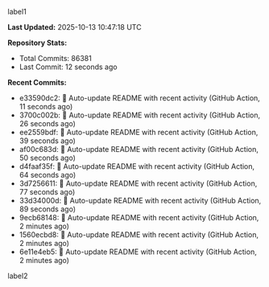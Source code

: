 
label1 
<!-- ACTIVITY_START -->
**Last Updated:** 2025-10-13 10:47:18 UTC

**Repository Stats:**
- Total Commits: 86381
- Last Commit: 12 seconds ago

**Recent Commits:**
- e33590dc2: 🤖 Auto-update README with recent activity (GitHub Action, 11 seconds ago)
- 3700c002b: 🤖 Auto-update README with recent activity (GitHub Action, 26 seconds ago)
- ee2559bdf: 🤖 Auto-update README with recent activity (GitHub Action, 39 seconds ago)
- af00c683d: 🤖 Auto-update README with recent activity (GitHub Action, 50 seconds ago)
- d4faaf35f: 🤖 Auto-update README with recent activity (GitHub Action, 64 seconds ago)
- 3d7256611: 🤖 Auto-update README with recent activity (GitHub Action, 77 seconds ago)
- 33d34000d: 🤖 Auto-update README with recent activity (GitHub Action, 89 seconds ago)
- 9ecb68148: 🤖 Auto-update README with recent activity (GitHub Action, 2 minutes ago)
- 1560ecbd8: 🤖 Auto-update README with recent activity (GitHub Action, 2 minutes ago)
- 6e11e4eb5: 🤖 Auto-update README with recent activity (GitHub Action, 2 minutes ago)
<!-- ACTIVITY_END -->

label2
